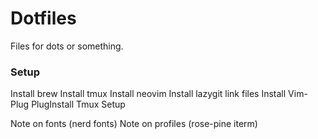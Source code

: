 # Dotfiles

Files for dots or something.

### Setup

Install brew
Install tmux
Install neovim
Install lazygit
link files
Install Vim-Plug
PlugInstall
Tmux Setup

Note on fonts (nerd fonts)
Note on profiles (rose-pine iterm)
